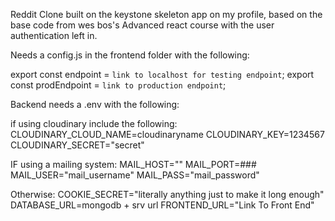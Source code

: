 Reddit Clone built on the keystone skeleton app on my profile, based on the base code from wes bos's Advanced react course with the user authentication left in.

Needs a config.js in the frontend folder with the following: 

export const endpoint = `link to localhost for testing endpoint`;
export const prodEndpoint = `link to production endpoint`;


Backend needs a .env with the following:
 
if using cloudinary include the following: 
CLOUDINARY_CLOUD_NAME=cloudinaryname
CLOUDINARY_KEY=1234567
CLOUDINARY_SECRET="secret"

IF using a mailing system:
MAIL_HOST=""
MAIL_PORT=###
MAIL_USER="mail_username"
MAIL_PASS="mail_password"

Otherwise:
COOKIE_SECRET="literally anything just to make it long enough"
DATABASE_URL=mongodb + srv url
FRONTEND_URL="Link To Front End"
